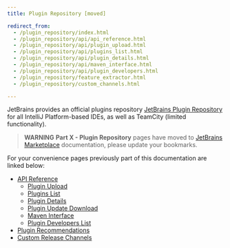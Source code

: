 ```yaml
---
title: Plugin Repository [moved]

redirect_from:
  - /plugin_repository/index.html
  - /plugin_repository/api/api_reference.html
  - /plugin_repository/api/plugin_upload.html
  - /plugin_repository/api/plugins_list.html
  - /plugin_repository/api/plugin_details.html
  - /plugin_repository/api/maven_interface.html
  - /plugin_repository/api/plugin_developers.html
  - /plugin_repository/feature_extractor.html
  - /plugin_repository/custom_channels.html

---
```

<!-- Copyright 2000-2020 JetBrains s.r.o. and other contributors. Use of this source code is governed by the Apache 2.0 license that can be found in the LICENSE file. -->

JetBrains provides an official plugins repository [JetBrains Plugin Repository](https://plugins.jetbrains.com) for all IntelliJ Platform-based IDEs, 
as well as TeamCity (limited functionality).
 
> **WARNING** **Part X - Plugin Repository** pages have moved to [JetBrains Marketplace](https://plugins.jetbrains.com/docs/marketplace/about-marketplace.html) documentation, please update your bookmarks. 

For your convenience pages previously part of this documentation are linked below:

* [API Reference](https://plugins.jetbrains.com/docs/marketplace/api-reference.html)
  * [Plugin Upload](https://plugins.jetbrains.com/docs/marketplace/plugin-upload.html)
  * [Plugins List](https://plugins.jetbrains.com/docs/marketplace/plugins-list.html)
  * [Plugin Details](https://plugins.jetbrains.com/docs/marketplace/plugin-details.html)
  * [Plugin Update Download](https://plugins.jetbrains.com/docs/marketplace/plugin-update-download.html)
  * [Maven Interface](https://plugins.jetbrains.com/docs/marketplace/maven-interface.html)
  * [Plugin Developers List](https://plugins.jetbrains.com/docs/marketplace/plugin-developers-list.html)
* [Plugin Recommendations](https://plugins.jetbrains.com/docs/marketplace/intellij-plugin-recommendations.html)
* [Custom Release Channels](https://plugins.jetbrains.com/docs/marketplace/custom-release-channels.html)

